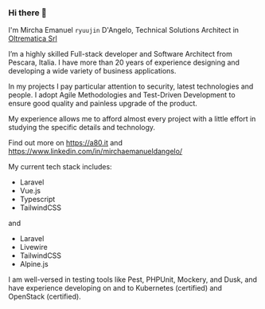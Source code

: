 ### Hi there 👋

I'm Mircha Emanuel `ryuujin` D'Angelo, Technical Solutions Architect in [Oltrematica Srl](https://oltrematica.it)

I’m a highly skilled Full-stack developer and Software Architect from Pescara, Italia. I have more than 20 years of experience designing and developing a wide variety of business applications.

In my projects I pay particular attention to security, latest technologies and people. I adopt Agile Methodologies and Test-Driven Development to ensure good quality and painless upgrade of the product.

My experience allows me to afford almost every project with a little effort in studying the specific details and technology.

Find out more on https://a80.it and https://www.linkedin.com/in/mirchaemanueldangelo/

My current tech stack includes:
- Laravel
- Vue.js
- Typescript
- TailwindCSS
  
and

- Laravel
- Livewire
- TailwindCSS
- Alpine.js

I am well-versed in testing tools like Pest, PHPUnit, Mockery, and Dusk, and have experience developing on and to Kubernetes (certified) and OpenStack (certified).

<!--
**mirchaemanuel/mirchaemanuel** is a ✨ _special_ ✨ repository because its `README.md` (this file) appears on your GitHub profile.

Here are some ideas to get you started:

- 🔭 I’m currently working on ...
- 🌱 I’m currently learning ...
- 👯 I’m looking to collaborate on ...
- 🤔 I’m looking for help with ...
- 💬 Ask me about ...
- 📫 How to reach me: ...
- 😄 Pronouns: ...
- ⚡ Fun fact: ...
-->

